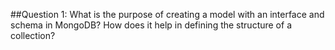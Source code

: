 ##Question 1: What is the purpose of creating a model with an interface and schema in MongoDB? How does it help in defining the structure of a collection?
